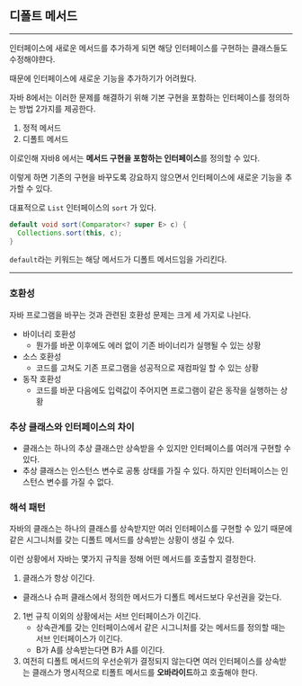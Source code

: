 ## 디폴트 메서드

---

인터페이스에 새로운 메서드를 추가하게 되면 해당 인터페이스를 구현하는 클래스들도 수정해야햔다.

때문에 인터페이스에 새로운 기능을 추가하기가 어려웠다.

자바 8에서는 이러한 문제를 해결하기 위해 기본 구현을 포함하는 인터페이스를 정의하는 방법 2가지를 제공한다.

1. 정적 메서드
2. 디폴트 메서드

이로인해 자바8 에서는 **메서드 구현을 포함하는 인터페이스**를 정의할 수 있다.

이렇게 하면 기존의 구현을 바꾸도록 강요하지 않으면서 인터페이스에 새로운 기능을 추가할 수 있다.

대표적으로 `List` 인터페이스의 `sort` 가 있다.

```java
default void sort(Comparator<? super E> c) {
  Collections.sort(this, c);
}
```

`default`라는 키워드는 해당 메서드가 디폴트 메서드임을 가리킨다.

---

### 호환성

자바 프로그램을 바꾸는 것과 관련된 호환성 문제는 크게 세 가지로 나뉜다.

- 바이너리 호환성
  - 뭔가를 바꾼 이후에도 에러 없이 기존 바이너리가 실행될 수 있는 상황
- 소스 호환성
  - 코드를 고쳐도 기존 프로그램을 성공적으로 재컴파일 할 수 있는 상황
- 동작 호환성
  - 코드를 바꾼 다음에도 입력값이 주어지면 프로그램이 같은 동작을 실행하는 상황

### 추상 클래스와 인터페이스의 차이

- 클래스는 하나의 추상 클래스만 상속받을 수 있지만 인터페이스를 여러개 구현할 수 있다.
- 추상 클래스는 인스턴스 변수로 공통 상태를 가질 수 있다. 하지만 인터페이스는 인스턴스 변수를 가질 수 없다.

### 해석 패턴

자바의 클래스는 하나의 클래스를 상속받지만 여러 인터페이스를 구현할 수 있기 때문에 같은 시그니처를 갖는 디폴트 메서드를 상속받는 상황이 생길 수 있다.

이런 상황에서 자바는 몇가지 규칙을 정해 어떤 메서드를 호출할지 결정한다.

1. 클래스가 항상 이긴다.

- 클래스나 슈퍼 클래스에서 정의한 메서드가 디폴트 메서드보다 우선권을 갖는다.

2. 1번 규칙 이외의 상황에서는 서브 인터페이스가 이긴다.
   - 상속관계를 갖는 인터페이스에서 같은 시그니처를 갖는 메서드를 정의할 때는 서브 인터페이스가 이긴다.
   - B가 A를 상속받는다면 B가 A를 이긴다.
3. 여전히 디폴트 메서드의 우선순위가 결정되지 않는다면 여러 인터페이스를 상속받는 클래스가 명시적으로 티폴트 메서드를 **오바라이드**하고 호출해야 한다.
